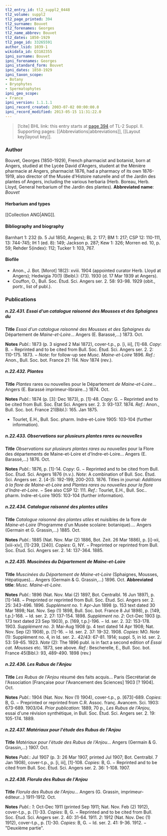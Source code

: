 ```yaml
---
tl2_entry_id: tl2_suppl2_0448
tl2_volume: suppl2
tl2_page_printed: 394
tl2_surname: Bouvet
tl2_forenames: Georges
tl2_name_abbrev: Bouvet
tl2_dates: 1850-1929
tl2_page_id: 33265591
author_lsid: 1039-1
wikidata_id: Q3102355
ipni_surname: Bouvet
ipni_forenames: Georges
ipni_standard_form: Bouvet
ipni_dates: 1850-1929
ipni_taxon_scope: 
- Botany
- Bryophytes
- Spermatophytes
ipni_geo_scope: 
- France
ipni_version: 1.1.1.1
ipni_record_created: 2003-07-02 00:00:00.0
ipni_record_modified: 2013-05-15 11:31:22.0
---
```



> [!cite] BHL link: this entry starts at [page 394](https://www.biodiversitylibrary.org/page/33265591) of TL-2 Suppl. II.
> Supporting pages: [[Abbreviations|abbreviations]], [[Layout key|layout key]].

### Author

Bouvet, Georges (1850-1929), French pharmacist and botanist, born at Angers, studied at the Lycée David d'Angers, student at the Ménière pharmacie at Angers, pharmacist 1876, had a pharmacy of its own 1876-1919, also director of the Musée d'Histoire naturelle and of the Jardin des plantes of Angers, including the various herbaria (Herb. Boreau, Herb. Lloyd, General herbarium of the Jardin des plantes). 
**Abbreviated name**: *Bouvet*

#### Herbarium and types

[[Collection ANG|ANG]].

#### Bibliography and biography

Barnhart 1: 232 (b. 5 Jul 1850, Angers); BL 2: 177; BM 1: 217; CSP 12: 110-111, 13: 744-745; IH 1 (ed. 8): 149; Jackson p. 287; Kew 1: 326; Morren ed. 10, p. 59; Rehder 5(index): 112; Tucker 1: 103, 767.

#### Biofile

- Anon., J. Bot. \[Morot\] 18(2): xviii. 1904 (appointed curator Herb. Lloyd at Angers); Hedwigia 70(1) (Beibl.): (73). 1930 (d. 17 Mar 1939 at Angers).
- Couffon, O., Bull. Soc. Étud. Sci. Angers ser. 2. 58: 93-98. 1929 (obit., portr., list of publ.).

### Publications

##### n.22.431. Essai d'un catalogue raisonné des Mousses et des Sphaignes du

**Title**
*Essai d'un catalogue raisonné des Mousses et des Sphaignes du* Département de *Maine-et-Loire*... Angers (E. Barassé,...) 1873. Oct.

**Notes**
*Publ*.: 1873 (p. 3 signed 2 Mai 1872), cover-t.p., p. \[i, iii\], \[1\]-68. *Copy*: B. − Reprinted and to be cited from Bull. Soc. Étud. Sci. Angers ser. 2. 2: 110-175. 1873. − *Note*: for follow-up see *Musc. Maine-et-Loire* 1896.
*Ref*.: Anon., Bull. Soc. bot. France 21: 114. Nov 1874 (rev.).

##### n.22.432. Plantes

**Title**
*Plantes* rares ou nouvelles pour le Département *de Maine-et-Loire*... Angers (E. Barassé imprimeur-libraire...) 1874. Oct.

**Notes**
*Publ*.: 1874 (p. \[3\]: Dec 1873), p. \[1\]-48. *Copy*: G. − Reprinted and to be cited from Bull. Soc. État Sci. Angers ser. 2. 3: 93-137. 1874.
*Ref*.: Anon., Bull. Soc. bot. France 21(Bibl.): 165. Jan 1875.
- Tourlet, E.H., Bull. Soc. pharm. Indre-et-Loire 1905: 103-104 (further information).

##### n.22.433. Observations sur plusieurs plantes rares ou nouvelles

**Title**
*Observations sur plusieurs plantes rares ou nouvelles* pour la Flore des départements de Maine-et-Loire et d'Indre-et-Loire... Angers (E. Barassé,...) 1876. Oct.

**Notes**
*Publ*.: 1876, p. \[1\]-14. *Copy*: G. − Reprinted and to be cited from Bull. Soc. Étud. Sci. Angers 1876 (n.v.).
*Note*: A combination of Bull. Soc. Étud. Sci. Angers ser. 2. \[4-\]5: 192-199, 200-203. 1876. Titles in journal: *Additions à la flore de Maine-et-Loire* and *Plantes rares ou nouvelles pour la flore d'Indre-et-Loire*. − See also CSP 12: 111.
*Ref*.: Tourlet, E.H., Bull. Soc.. pharm. Indre-et-Loire 1905: 103-104 (further information).

##### n.22.434. Catalogue raisonné des plantes utiles

**Title**
*Catalogue raisonné des plantes utiles* et nuisibles de la flore *de Maine-et-Loire* (Programme d'un Musée scolaire: botanique).... Angers (Germain et G. Grassin,...) 1885. Oct.

**Notes**
*Publ*.: 1885 (Nat. Nov. Mar (2) 1886, Bot. Zeit. 26 Mar 1886), p. \[i\]-xii, \[xiii-xiv\], \[1\]-239, \[240\]. *Copies*: G, NY. − Preprinted or reprinted from Bull. Soc. Étud. Sci. Angers ser. 2. 14: 137-364. 1885.

##### n.22.435. Muscinées du Département de Maine-et-Loire

**Title**
*Muscinées du Département de Maine-et-Loire* (Sphaignes, Mousses, Hépatiques)... Angers (Germain & G. Grassin,...) 1896. Oct.
**Abbreviated title**: *Musc. Maine-et-Loire*.

**Notes**
*Publ*.: 1896 (Nat. Nov. Mai (2) 1897, Bot. Centralbl. 16 Jun 1897), p. \[1\]-148. − Preprinted or reprinted from Bull. Soc. Étud. Sci. Angers ser. 2. 25: 343-496. 1896.
*Supplément no. 1*: Apr-Jun 1898 (p. 153 text dated 30 Mar 1898; Nat. Nov. Sep (1) 1898, Bull. Soc. bot. France 8 Jul 1898), p. \[149, t.p.\]-168. − Id. ser. 2. 27: 137-154. 1898.
*Supplément no. 2*: Oct-Dec 1903 (p. 173 text dated 23 Sep 1903), p. \[169, t.p.\]-196. − Id. ser. 2. 32: 153-178. 1903.
*Supplément no. 3*: Mai-Aug 1908 (p. 4 text dated 14 Apr 1908; Nat. Nov. Sep (2) 1908), p. \[1\]-16. − Id. ser. 2. 37: 19-32. 1908.
*Copies*: MO.
*Note* (1): Supplément no. 4, in Id. ser. 2.. 42/43: 67-81. 1914; suppl. 5, in Id. ser. 2. 53: 59-65. 1923.
*Note* (2): The 1896 publ. is in fact a second edition of *Essai cat. Mousses* etc. 1873, see above.
*Ref*.: Bescherelle, E., Bull. Soc. bot. France 45(Bibl.): 93, 489-490. 1898 (rev.)

##### n.22.436. Les Rubus de l'Anjou

**Title**
*Les Rubus de l'Anjou* résumé des faits acquis... Paris (Secrétariat de l'Association \[Française pour l'Avancement des Sciences\] 1903 \[? 1904\]. Oct.

**Notes**
*Publ*.: 1904 (Nat. Nov. Nov (1) 1904), cover-t.p., p. \[673\]-689. *Copies*: B, G. − Preprinted or reprinted from C.R. Assoc. franç. Avancem. Sci. 1903: 673-689. 1903/04.
*Prior publication*: 1889, 70 p., *Les Rubus de l'Anjou*, essai d'une révision synthétique, in Bull. Soc. Étud. Sci. Angers ser. 2. 19: 105-174. 1889.

##### n.22.437. Matériaux pour l'étude des Rubus de l'Anjou

**Title**
*Matériaux pour l'étude des Rubus de l'Anjou*... Angers (Germain & G. Grassin,...) 1907. Oct.

**Notes**
*Publ*.: Jul 1907 (p. 3: 26 Mar 1907, printed Jul 1907; Bot. Centralbl. 7 Jan 1908), cover-t.p., p. \[i, iii\], \[1\]-108. *Copies*: B, G. − Reprinted and to be cited from Bull. Soc. Étud. Sci. Angers ser. 2. 36: 1-108. 1907.

##### n.22.438. Florula des Rubus de l'Anjou

**Title**
*Florula des Rubus de l'Anjou*... Angers (G. Grassin, imprimeur-éditeur...) 1911-1912. Oct.

**Notes**
*Publ*.: *1*: Oct-Dec 1911 (printed Sep 1911; Nat. Nov. Feb (2) 1912), cover-t.p., p. \[1\]-33.
*Copies*: B, G. − Reprinted and to be cited from Bull. Soc. Étud. Sci. Angers ser. 2. 40: 31-64. 1911.
*2*: 1912 (Nat. Nov. Dec (1) 1912), cover-t.p., p. \[1\]-30. *Copies*: B, G. − Id. ser. 2. 41: 9-36. 1912. − "Deuxième partie".

